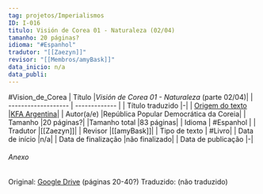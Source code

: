 ```yaml
---
tag: projetos/Imperialismos
ID: I-016
titulo: Visión de Corea 01 - Naturaleza (02/04)
tamanho: 20 páginas?
idioma: "#Espanhol" 
tradutor: "[[Zaezyn]]"
revisor: "[[Membros/amyBask]]"
data_inicio: n/a
data_publi: 
---
```

#Vision_de_Corea 
| Título              |_Visión de Corea 01 - Naturaleza_ (parte 02/04)|
| ------------------- | ------------- |
| Título traduzido    |-|
| [Origem do texto](https://kfaargentina.files.wordpress.com/2019/03/vision-de-corea-1-naturaleza.pdf)   |[KFA Argentina](https://kfaargentina.files.wordpress.com/2019/03/vision-de-corea-1-naturaleza.pdf)|
| Autor(a/e)          |República Popular Democrática da Coreia|
| Tamanho             |20 páginas?|
|Tamanho total        |83 páginas|
| Idioma              | #Espanhol |
| Tradutor            |[[Zaezyn]]|
| Revisor             |[[amyBask]]|
| Tipo de texto       | #Livro|
| Data de início      |n/a|
| Data de finalização |não finalizado|
| Data de publicação  |-|

###### Anexo
Original: [Google Drive](https://drive.google.com/drive/folders/0B5aXB074TCjIZVJoWlktUU1WeGs?resourcekey=0-GvnL_D82eufCFbNEierNeA) (páginas 20-40?)
Traduzido: (não traduzido)